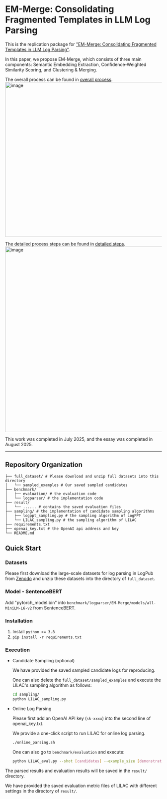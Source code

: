 # EM-Merge: Consolidating Fragmented Templates in LLM Log Parsing

This is the replication package for ["EM-Merge: Consolidating Fragmented Templates in LLM Log Parsing"](https://arxiv.org/).

In this paper, we propose EM-Merge, which consists of three main components: Semantic Embedding Extraction, Confidence-Weighted Similarity Scoring, and Clustering & Merging.

The overall process can be found in [overall process](figures/流程图1.pdf).
<img width="1421" height="496" alt="image" src="https://github.com/user-attachments/assets/c4e6fd61-3bec-47b9-ad0b-7c0d32c133dc" />


The detailed process steps can be found in [detailed steps](figures/分步图(3).pdf).
<img width="1418" height="595" alt="image" src="https://github.com/user-attachments/assets/e3e7312c-0cf5-43b7-a41c-18fae0838db1" />


This work was completed in July 2025, and the essay was completed in August 2025.

---

## Repository Organization 

```
├── full_dataset/ # Please download and unzip full datasets into this directory
│   └── sampled_examples # Our saved sampled candidates
├── benchmark/
│   ├── evaluation/ # the evaluation code 
│   └── logparser/ # the implementation code 
├── result/
│   └── ...... # contains the saved evaluation files
├── sampling/ # the implementation of candidate sampling algorithms
│   ├── logppt_sampling.py # the sampling algorithm of LogPPT
│   └── LILAC_sampling.py # the sampling algorithm of LILAC
├── requirements.txt
├── openai_key.txt # the OpenAI api address and key
└── README.md
```


## Quick Start

### Datasets

Please first download the large-scale datasets for log parsing in LogPub from [Zenodo](https://zenodo.org/record/8275861) and unzip these datasets into the directory of `full_dataset`.

### Model - SentenceBERT
Add "pytorch_model.bin" into `benchmark/logparser/EM-Merge/models/all-MiniLM-L6-v2` from SentenceBERT.


###  Installation

1. Install ```python >= 3.8```
2. ```pip install -r requirements.txt```


### Execution

- Candidate Sampling (optional)

    We have provided the saved sampled candidate logs for reproducing.

    One can also delete the `full_dataset/sampled_examples` and execute the LILAC's sampling algorithm as follows:

    ```bash
    cd sampling/
    python LILAC_sampling.py
    ```

- Online Log Parsing

    Please first add an OpenAI API key (`sk-xxxx`) into the second line of openai_key.txt.

    We provide a one-click script to run LILAC for online log parsing.

    ```bash
    ./online_parsing.sh
    ```

    One can also go to `benchmark/evaluation` and execute:

    ```bash
    python LILAC_eval.py --shot [candidates] --example_size [demonstrations] --model [model]
    ```

The parsed results and evaluation results will be saved in the `result/` directory.

We have provided the saved evaluation metric files of LILAC with different settings in the directory of `result/`.
